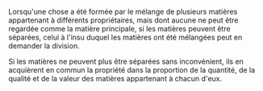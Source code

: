 Lorsqu'une chose a été formée par le mélange de plusieurs matières appartenant à différents propriétaires, mais dont aucune ne peut être regardée comme la matière principale, si les matières peuvent être séparées, celui à l'insu duquel les matières ont été mélangées peut en demander la division.

Si les matières ne peuvent plus être séparées sans inconvénient, ils en acquièrent en commun la propriété dans la proportion de la quantité, de la qualité et de la valeur des matières appartenant à chacun d'eux.
